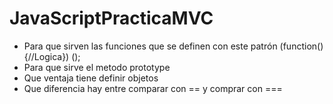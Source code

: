 # JavaScriptPracticaMVC

- Para que sirven las funciones que se definen con este patrón (function(){//Logica}) ();
- Para que sirve el metodo prototype
- Que ventaja tiene definir objetos
- Que diferencia hay entre comparar con == y comprar con ===
